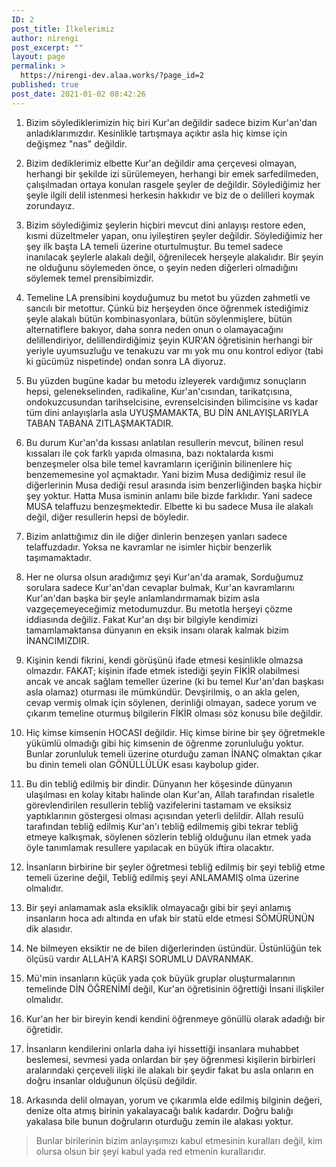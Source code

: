```yaml
---
ID: 2
post_title: İlkelerimiz
author: nirengi
post_excerpt: ""
layout: page
permalink: >
  https://nirengi-dev.alaa.works/?page_id=2
published: true
post_date: 2021-01-02 08:42:26
---
```

<ol>
<li>
<p>Bizim söylediklerimizin hiç biri Kur'an değildir sadece bizim Kur'an'dan anladıklarımızdır. Kesinlikle tartışmaya açıktır asla hiç kimse için değişmez &quot;nas&quot; değildir.</p>
</li>
<li>
<p>Bizim dediklerimiz elbette Kur'an değildir ama çerçevesi olmayan, herhangi bir şekilde izi sürülemeyen, herhangi bir emek sarfedilmeden, çalışılmadan ortaya konulan rasgele şeyler de değildir. Söylediğimiz her şeyle ilgili delil istenmesi herkesin hakkıdır ve biz de o delilleri koymak zorundayız.</p>
</li>
<li>
<p>Bizim söylediğimiz şeylerin hiçbiri mevcut dini anlayışı restore eden, kısmi düzeltmeler yapan, onu iyileştiren şeyler değildir. Söylediğimiz her şey ilk başta LA temeli üzerine oturtulmuştur. Bu temel sadece inanılacak şeylerle alakalı değil, öğrenilecek herşeyle alakalıdır. Bir şeyin ne olduğunu söylemeden önce, o şeyin neden diğerleri olmadığını söylemek temel prensibimizdir.</p>
</li>
<li>
<p>Temeline LA prensibini koyduğumuz bu metot bu yüzden zahmetli ve sancılı bir metottur. Çünkü biz herşeyden önce öğrenmek istediğimiz şeyle alakalı bütün kombinasyonlara, bütün söylenmişlere, bütün alternatiflere bakıyor, daha sonra neden onun o olamayacağını delillendiriyor, delillendirdiğimiz şeyin KUR'AN öğretisinin herhangi bir yeriyle uyumsuzluğu ve tenakuzu var mı yok mu onu kontrol ediyor (tabi ki gücümüz nispetinde) ondan sonra LA diyoruz.</p>
</li>
<li>
<p>Bu yüzden bugüne kadar bu metodu izleyerek vardığımız sonuçların hepsi, gelenekselinden, radikaline, Kur'an'cısından, tarikatçısına, ondokuzcusundan tarihselcisine, evrenselcisinden bilimcisine vs kadar tüm dini anlayışlarla asla UYUŞMAMAKTA, BU DİN ANLAYIŞLARIYLA TABAN TABANA ZITLAŞMAKTADIR.</p>
</li>
<li>
<p>Bu durum Kur'an'da kıssası anlatılan resullerin mevcut, bilinen resul kıssaları ile çok farklı yapıda olmasına, bazı noktalarda kısmi benzeşmeler olsa bile temel kavramların içeriğinin bilinenlere hiç benzememesine yol açmaktadır. Yani bizim Musa dediğimiz resul ile diğerlerinin Musa dediği resul arasında isim benzerliğinden başka hiçbir şey yoktur. Hatta Musa isminin anlamı bile bizde farklıdır. Yani sadece MUSA telaffuzu benzeşmektedir. Elbette ki bu sadece Musa ile alakalı değil, diğer resullerin hepsi de böyledir.</p>
</li>
<li>
<p>Bizim anlattığımız din ile diğer dinlerin benzeşen yanları sadece telaffuzdadır. Yoksa ne kavramlar ne isimler hiçbir benzerlik taşımamaktadır.</p>
</li>
<li>
<p>Her ne olursa olsun aradığımız şeyi Kur'an'da aramak, Sorduğumuz sorulara sadece Kur'an'dan cevaplar bulmak, Kur'an kavramlarını Kur'an'dan başka bir şeyle anlamlandırmamak bizim asla vazgeçemeyeceğimiz metodumuzdur. Bu metotla herşeyi çözme iddiasında değiliz. Fakat Kur'an dışı bir bilgiyle kendimizi tamamlamaktansa dünyanın en eksik insanı olarak kalmak bizim İNANCIMIZDIR.</p>
</li>
<li>
<p>Kişinin kendi fikrini, kendi görüşünü ifade etmesi kesinlikle olmazsa olmazdır. FAKAT; kişinin ifade etmek istediği şeyin FİKİR olabilmesi ancak ve ancak sağlam temeller üzerine (ki bu temel Kur'an'dan başkası asla olamaz) oturması ile mümkündür. Devşirilmiş, o an akla gelen, cevap vermiş olmak için söylenen, derinliği olmayan, sadece yorum ve çıkarım temeline oturmuş bilgilerin FİKİR olması söz konusu bile değildir.</p>
</li>
<li>
<p>Hiç kimse kimsenin HOCASI değildir. Hiç kimse birine bir şey öğretmekle yükümlü olmadığı gibi hiç kimsenin de öğrenme zorunluluğu yoktur. Bunlar zorunluluk temeli üzerine oturduğu zaman İNANÇ olmaktan çıkar bu dinin temeli olan GÖNÜLLÜLÜK esası kaybolup gider.</p>
</li>
<li>
<p>Bu din tebliğ edilmiş bir dindir. Dünyanın her köşesinde dünyanın ulaşılması en kolay kitabı halinde olan Kur'an, Allah tarafından risaletle görevlendirilen resullerin tebliğ vazifelerini tastamam ve eksiksiz yaptıklarının göstergesi olması açısından yeterli delildir. Allah resulü tarafından tebliğ edilmiş Kur'an'ı tebliğ edilmemiş gibi tekrar tebliğ etmeye kalkışmak, söylenen sözlerin tebliğ olduğunu ilan etmek yada öyle tanımlamak resullere yapılacak en büyük iftira olacaktır.</p>
</li>
<li>
<p>İnsanların birbirine bir şeyler öğretmesi tebliğ edilmiş bir şeyi tebliğ etme temeli üzerine değil, Tebliğ edilmiş şeyi ANLAMAMIŞ olma üzerine olmalıdır.</p>
</li>
<li>
<p>Bir şeyi anlamamak asla eksiklik olmayacağı gibi bir şeyi anlamış insanların hoca adı altında en ufak bir statü elde etmesi SÖMÜRÜNÜN dik alasıdır.</p>
</li>
<li>
<p>Ne bilmeyen eksiktir ne de bilen diğerlerinden üstündür. Üstünlüğün tek ölçüsü vardır ALLAH'A KARŞI SORUMLU DAVRANMAK.</p>
</li>
<li>
<p>Mü'min insanların küçük yada çok büyük gruplar oluşturmalarının temelinde DİN ÖĞRENİMİ değil, Kur'an öğretisinin öğrettiği İnsani ilişkiler olmalıdır.</p>
</li>
<li>
<p>Kur'an her bir bireyin kendi kendini öğrenmeye gönüllü olarak adadığı bir öğretidir.</p>
</li>
<li>
<p>İnsanların kendilerini onlarla daha iyi hissettiği insanlara muhabbet beslemesi, sevmesi yada onlardan bir şey öğrenmesi kişilerin birbirleri aralarındaki çerçeveli ilişki ile alakalı bir şeydir fakat bu asla onların en doğru insanlar olduğunun ölçüsü değildir.</p>
</li>
<li>
<p>Arkasında delil olmayan, yorum ve çıkarımla elde edilmiş bilginin değeri, denize olta atmış birinin yakalayacağı balık kadardır. Doğru balığı yakalasa bile bunun doğruların oturduğu zemin ile alakası yoktur.</p>
</li>
</ol>
<blockquote>
<p>Bunlar birilerinin bizim anlayışımızı kabul etmesinin kuralları değil, kim olursa olsun bir şeyi kabul yada red etmenin kurallarıdır.</p>
</blockquote>